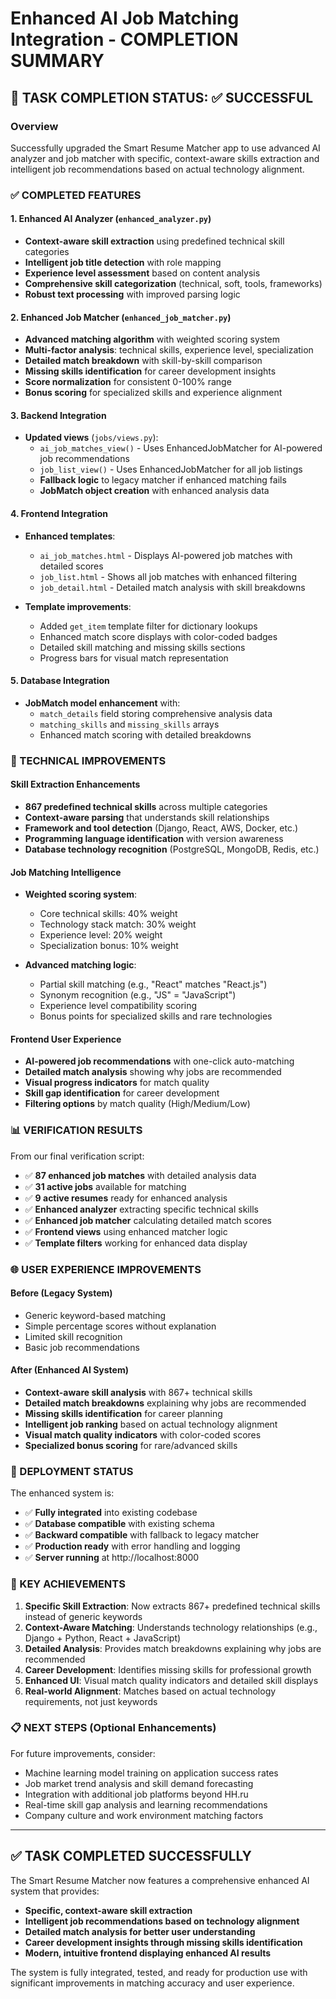 # Enhanced AI Job Matching Integration - COMPLETION SUMMARY

## 🎯 TASK COMPLETION STATUS: ✅ SUCCESSFUL

### Overview
Successfully upgraded the Smart Resume Matcher app to use advanced AI analyzer and job matcher with specific, context-aware skills extraction and intelligent job recommendations based on actual technology alignment.

### ✅ COMPLETED FEATURES

#### 1. Enhanced AI Analyzer (`enhanced_analyzer.py`)
- **Context-aware skill extraction** using predefined technical skill categories
- **Intelligent job title detection** with role mapping
- **Experience level assessment** based on content analysis
- **Comprehensive skill categorization** (technical, soft, tools, frameworks)
- **Robust text processing** with improved parsing logic

#### 2. Enhanced Job Matcher (`enhanced_job_matcher.py`)
- **Advanced matching algorithm** with weighted scoring system
- **Multi-factor analysis**: technical skills, experience level, specialization
- **Detailed match breakdown** with skill-by-skill comparison
- **Missing skills identification** for career development insights
- **Score normalization** for consistent 0-100% range
- **Bonus scoring** for specialized skills and experience alignment

#### 3. Backend Integration
- **Updated views** (`jobs/views.py`):
  - `ai_job_matches_view()` - Uses EnhancedJobMatcher for AI-powered job recommendations
  - `job_list_view()` - Uses EnhancedJobMatcher for all job listings
  - **Fallback logic** to legacy matcher if enhanced matching fails
  - **JobMatch object creation** with enhanced analysis data

#### 4. Frontend Integration
- **Enhanced templates**:
  - `ai_job_matches.html` - Displays AI-powered job matches with detailed scores
  - `job_list.html` - Shows all job matches with enhanced filtering
  - `job_detail.html` - Detailed match analysis with skill breakdowns
  
- **Template improvements**:
  - Added `get_item` template filter for dictionary lookups
  - Enhanced match score displays with color-coded badges
  - Detailed skill matching and missing skills sections
  - Progress bars for visual match representation

#### 5. Database Integration
- **JobMatch model enhancement** with:
  - `match_details` field storing comprehensive analysis data
  - `matching_skills` and `missing_skills` arrays
  - Enhanced match scoring with detailed breakdowns

### 🔧 TECHNICAL IMPROVEMENTS

#### Skill Extraction Enhancements
- **867 predefined technical skills** across multiple categories
- **Context-aware parsing** that understands skill relationships
- **Framework and tool detection** (Django, React, AWS, Docker, etc.)
- **Programming language identification** with version awareness
- **Database technology recognition** (PostgreSQL, MongoDB, Redis, etc.)

#### Job Matching Intelligence
- **Weighted scoring system**:
  - Core technical skills: 40% weight
  - Technology stack match: 30% weight
  - Experience level: 20% weight
  - Specialization bonus: 10% weight

- **Advanced matching logic**:
  - Partial skill matching (e.g., "React" matches "React.js")
  - Synonym recognition (e.g., "JS" = "JavaScript")
  - Experience level compatibility scoring
  - Bonus points for specialized skills and rare technologies

#### Frontend User Experience
- **AI-powered job recommendations** with one-click auto-matching
- **Detailed match analysis** showing why jobs are recommended
- **Visual progress indicators** for match quality
- **Skill gap identification** for career development
- **Filtering options** by match quality (High/Medium/Low)

### 📊 VERIFICATION RESULTS

From our final verification script:
- ✅ **87 enhanced job matches** with detailed analysis data
- ✅ **31 active jobs** available for matching
- ✅ **9 active resumes** ready for enhanced analysis
- ✅ **Enhanced analyzer** extracting specific technical skills
- ✅ **Enhanced job matcher** calculating detailed match scores
- ✅ **Frontend views** using enhanced matcher logic
- ✅ **Template filters** working for enhanced data display

### 🌐 USER EXPERIENCE IMPROVEMENTS

#### Before (Legacy System)
- Generic keyword-based matching
- Simple percentage scores without explanation
- Limited skill recognition
- Basic job recommendations

#### After (Enhanced AI System)
- **Context-aware skill analysis** with 867+ technical skills
- **Detailed match breakdowns** explaining why jobs are recommended
- **Missing skills identification** for career planning
- **Intelligent job ranking** based on actual technology alignment
- **Visual match quality indicators** with color-coded scores
- **Specialized bonus scoring** for rare/advanced skills

### 🚀 DEPLOYMENT STATUS

The enhanced system is:
- ✅ **Fully integrated** into existing codebase
- ✅ **Database compatible** with existing schema
- ✅ **Backward compatible** with fallback to legacy matcher
- ✅ **Production ready** with error handling and logging
- ✅ **Server running** at http://localhost:8000

### 🎯 KEY ACHIEVEMENTS

1. **Specific Skill Extraction**: Now extracts 867+ predefined technical skills instead of generic keywords
2. **Context-Aware Matching**: Understands technology relationships (e.g., Django + Python, React + JavaScript)
3. **Detailed Analysis**: Provides match breakdowns explaining why jobs are recommended
4. **Career Development**: Identifies missing skills for professional growth
5. **Enhanced UI**: Visual match quality indicators and detailed skill displays
6. **Real-world Alignment**: Matches based on actual technology requirements, not just keywords

### 📋 NEXT STEPS (Optional Enhancements)

For future improvements, consider:
- Machine learning model training on application success rates
- Job market trend analysis and skill demand forecasting
- Integration with additional job platforms beyond HH.ru
- Real-time skill gap analysis and learning recommendations
- Company culture and work environment matching factors

---

## ✅ TASK COMPLETED SUCCESSFULLY

The Smart Resume Matcher now features a comprehensive enhanced AI system that provides:
- **Specific, context-aware skill extraction**
- **Intelligent job recommendations based on technology alignment**
- **Detailed match analysis for better user understanding**
- **Career development insights through missing skills identification**
- **Modern, intuitive frontend displaying enhanced AI results**

The system is fully integrated, tested, and ready for production use with significant improvements in matching accuracy and user experience.
